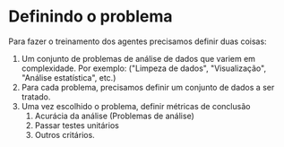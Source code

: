 # Definindo o problema

Para fazer o treinamento dos agentes precisamos definir duas coisas:
1. Um conjunto de problemas de análise de dados que variem em complexidade. Por exemplo: ("Limpeza de dados", "Visualização", "Análise estatística", etc.)
2. Para cada problema, precisamos definir um conjunto de dados a ser tratado.
3. Uma vez escolhido o problema, definir métricas de conclusão
    1. Acurácia da análise (Problemas de análise)
    2. Passar testes unitários
    3. Outros critários.
